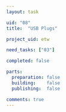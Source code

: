 ```yaml
---
layout: task

uid: "08"
title:  "USB Plugs"

project_uid: etw

need_tasks: ["03"]

completed: false

parts:
  preparation: false
  building:    false
  publishing:  false

comments: true
---
```

